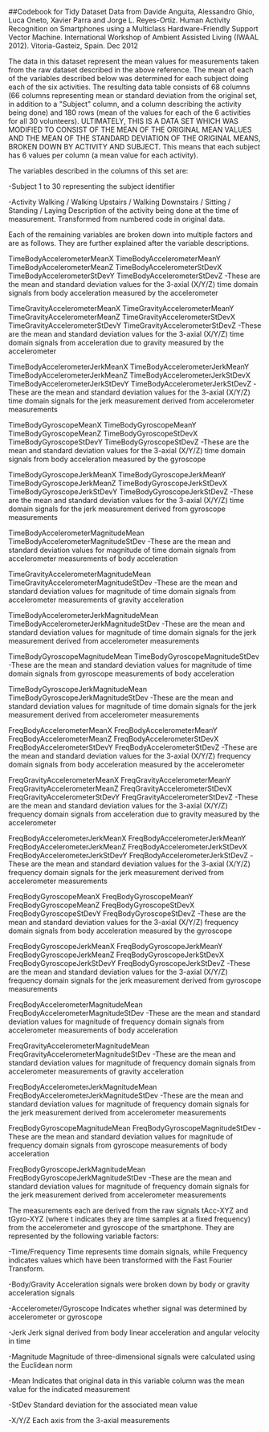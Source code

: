 ##Codebook for Tidy Dataset
Data from Davide Anguita, Alessandro Ghio, Luca Oneto, Xavier Parra 
	and Jorge L. Reyes-Ortiz. Human Activity Recognition on Smartphones using a 
	Multiclass Hardware-Friendly Support Vector Machine. International Workshop of 
	Ambient Assisted Living (IWAAL 2012). Vitoria-Gasteiz, Spain. Dec 2012

The data in this dataset represent the mean values for measurements taken from the raw 
dataset described in the above reference. The mean of each of the variables described 
below was determined for each subject doing each of the six activities.  The resulting 
data table consists of 68 columns (66 columns representing mean or standard deviation 
from the original set, in addition to a "Subject" column, and a column describing the 
activity being done) and 180 rows (mean of the values for each of the 6 activities for 
all 30 volunteers). ULTIMATELY, THIS IS A DATA SET WHICH WAS MODIFIED TO CONSIST OF THE 
MEAN OF THE ORIGINAL MEAN VALUES AND THE MEAN OF THE STANDARD DEVIATION OF THE ORIGINAL 
MEANS, BROKEN DOWN BY ACTIVITY AND SUBJECT. This means that each subject has 6 values per 
column (a mean value for each activity).

The variables described in the columns of this set are:

-Subject
1 to 30 representing the subject identifier

-Activity
Walking / Walking Upstairs / Walking Downstairs / Sitting / Standing / Laying
Description of the activity being done at the time of measurement.  Transformed from 
numbered code in original data.

Each of the remaining variables are broken down into multiple factors and are as follows. 
They are further explained after the variable descriptions. 

TimeBodyAccelerometerMeanX
TimeBodyAccelerometerMeanY
TimeBodyAccelerometerMeanZ
TimeBodyAccelerometerStDevX
TimeBodyAccelerometerStDevY
TimeBodyAccelerometerStDevZ
-These are the mean and standard deviation values for the 3-axial (X/Y/Z) time domain 
signals from body acceleration measured by the accelerometer

TimeGravityAccelerometerMeanX
TimeGravityAccelerometerMeanY
TimeGravityAccelerometerMeanZ
TimeGravityAccelerometerStDevX
TimeGravityAccelerometerStDevY
TimeGravityAccelerometerStDevZ
-These are the mean and standard deviation values for the 3-axial (X/Y/Z) time domain 
signals from acceleration due to gravity measured by the accelerometer

TimeBodyAccelerometerJerkMeanX
TimeBodyAccelerometerJerkMeanY
TimeBodyAccelerometerJerkMeanZ
TimeBodyAccelerometerJerkStDevX
TimeBodyAccelerometerJerkStDevY
TimeBodyAccelerometerJerkStDevZ
-These are the mean and standard deviation values for the 3-axial (X/Y/Z) time domain 
signals for the jerk measurement derived from accelerometer measurements

TimeBodyGyroscopeMeanX
TimeBodyGyroscopeMeanY
TimeBodyGyroscopeMeanZ
TimeBodyGyroscopeStDevX
TimeBodyGyroscopeStDevY
TimeBodyGyroscopeStDevZ
-These are the mean and standard deviation values for the 3-axial (X/Y/Z) time domain 
signals from body acceleration measured by the gyroscope

TimeBodyGyroscopeJerkMeanX
TimeBodyGyroscopeJerkMeanY
TimeBodyGyroscopeJerkMeanZ
TimeBodyGyroscopeJerkStDevX
TimeBodyGyroscopeJerkStDevY
TimeBodyGyroscopeJerkStDevZ
-These are the mean and standard deviation values for the 3-axial (X/Y/Z) time domain 
signals for the jerk measurement derived from gyroscope measurements

TimeBodyAccelerometerMagnitudeMean
TimeBodyAccelerometerMagnitudeStDev
-These are the mean and standard deviation values for magnitude of time domain signals 
from accelerometer measurements of body acceleration

TimeGravityAccelerometerMagnitudeMean
TimeGravityAccelerometerMagnitudeStDev
-These are the mean and standard deviation values for magnitude of time domain signals 
from accelerometer measurements of gravity acceleration

TimeBodyAccelerometerJerkMagnitudeMean
TimeBodyAccelerometerJerkMagnitudeStDev
-These are the mean and standard deviation values for magnitude of time domain signals 
for the jerk measurement derived from accelerometer measurements

TimeBodyGyroscopeMagnitudeMean
TimeBodyGyroscopeMagnitudeStDev
-These are the mean and standard deviation values for magnitude of time domain signals 
from gyroscope measurements of body acceleration

TimeBodyGyroscopeJerkMagnitudeMean
TimeBodyGyroscopeJerkMagnitudeStDev
-These are the mean and standard deviation values for magnitude of time domain signals 
for the jerk measurement derived from accelerometer measurements

FreqBodyAccelerometerMeanX
FreqBodyAccelerometerMeanY
FreqBodyAccelerometerMeanZ
FreqBodyAccelerometerStDevX
FreqBodyAccelerometerStDevY
FreqBodyAccelerometerStDevZ
-These are the mean and standard deviation values for the 3-axial (X/Y/Z) frequency 
domain signals from body acceleration measured by the accelerometer

FreqGravityAccelerometerMeanX
FreqGravityAccelerometerMeanY
FreqGravityAccelerometerMeanZ
FreqGravityAccelerometerStDevX
FreqGravityAccelerometerStDevY
FreqGravityAccelerometerStDevZ
-These are the mean and standard deviation values for the 3-axial (X/Y/Z) frequency 
domain signals from acceleration due to gravity measured by the accelerometer

FreqBodyAccelerometerJerkMeanX
FreqBodyAccelerometerJerkMeanY
FreqBodyAccelerometerJerkMeanZ
FreqBodyAccelerometerJerkStDevX
FreqBodyAccelerometerJerkStDevY
FreqBodyAccelerometerJerkStDevZ
-These are the mean and standard deviation values for the 3-axial (X/Y/Z) frequency 
domain signals for the jerk measurement derived from accelerometer measurements

FreqBodyGyroscopeMeanX
FreqBodyGyroscopeMeanY
FreqBodyGyroscopeMeanZ
FreqBodyGyroscopeStDevX
FreqBodyGyroscopeStDevY
FreqBodyGyroscopeStDevZ
-These are the mean and standard deviation values for the 3-axial (X/Y/Z) frequency 
domain signals from body acceleration measured by the gyroscope

FreqBodyGyroscopeJerkMeanX
FreqBodyGyroscopeJerkMeanY
FreqBodyGyroscopeJerkMeanZ
FreqBodyGyroscopeJerkStDevX
FreqBodyGyroscopeJerkStDevY
FreqBodyGyroscopeJerkStDevZ
-These are the mean and standard deviation values for the 3-axial (X/Y/Z) frequency 
domain signals for the jerk measurement derived from gyroscope measurements

FreqBodyAccelerometerMagnitudeMean
FreqBodyAccelerometerMagnitudeStDev
-These are the mean and standard deviation values for magnitude of frequency domain 
signals from accelerometer measurements of body acceleration

FreqGravityAccelerometerMagnitudeMean
FreqGravityAccelerometerMagnitudeStDev
-These are the mean and standard deviation values for magnitude of frequency domain 
signals from accelerometer measurements of gravity acceleration

FreqBodyAccelerometerJerkMagnitudeMean
FreqBodyAccelerometerJerkMagnitudeStDev
-These are the mean and standard deviation values for magnitude of frequency domain 
signals for the jerk measurement derived from accelerometer measurements

FreqBodyGyroscopeMagnitudeMean
FreqBodyGyroscopeMagnitudeStDev
-These are the mean and standard deviation values for magnitude of frequency domain 
signals from gyroscope measurements of body acceleration

FreqBodyGyroscopeJerkMagnitudeMean
FreqBodyGyroscopeJerkMagnitudeStDev
-These are the mean and standard deviation values for magnitude of frequency domain 
signals for the jerk measurement derived from accelerometer measurements



The measurements each are derived from the raw signals tAcc-XYZ and tGyro-XYZ (where t 
indicates they are time samples at a fixed frequency) from the accelerometer and 
gyroscope of the smartphone.  They are represented by the following variable factors:

-Time/Frequency
Time represents time domain signals, while Frequency indicates values which have been 
transformed with the Fast Fourier Transform.

-Body/Gravity
Acceleration signals were broken down by body or gravity acceleration signals

-Accelerometer/Gyroscope
Indicates whether signal was determined by accelerometer or gyroscope

-Jerk
Jerk signal derived from body linear acceleration and angular velocity in time

-Magnitude
Magnitude of three-dimensional signals were calculated using the Euclidean norm

-Mean 
Indicates that original data in this variable column was the mean value for the 
indicated measurement

-StDev
Standard deviation for the associated mean value

-X/Y/Z
Each axis from the 3-axial measurements 


